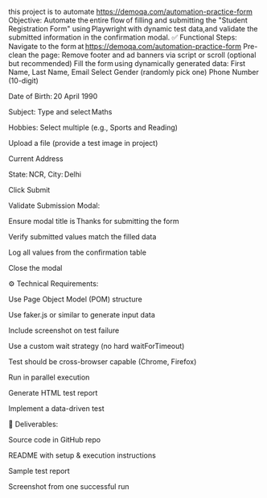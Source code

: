 this project is to automate https://demoqa.com/automation-practice-form
Objective: 
Automate the entire flow of filling and submitting the "Student Registration Form" using Playwright with dynamic test data,and validate the submitted information in the confirmation modal. 
✅ Functional Steps: 
Navigate to the form at https://demoqa.com/automation-practice-form 
Pre-clean the page: 
Remove footer and ad banners via script or scroll (optional but recommended) 
Fill the form using dynamically generated data:
First Name, Last Name, Email 
Select Gender (randomly pick one) 
Phone Number (10-digit) 

Date of Birth: 20 April 1990

Subject: Type and select Maths 

Hobbies: Select multiple (e.g., Sports and Reading) 

Upload a file (provide a test image in project) 

Current Address 

State: NCR, City: Delhi 

Click Submit 

Validate Submission Modal: 

Ensure modal title is Thanks for submitting the form 

Verify submitted values match the filled data 

Log all values from the confirmation table 

Close the modal 

 

 

 

⚙️ Technical Requirements: 

Use Page Object Model (POM) structure 

Use faker.js or similar to generate input data 

Include screenshot on test failure 

Use a custom wait strategy (no hard waitForTimeout) 

Test should be cross-browser capable (Chrome, Firefox) 

Run in parallel execution 

Generate HTML test report 

Implement a data-driven test 

 

📁 Deliverables: 

Source code in GitHub repo 

README with setup & execution instructions 

Sample test report 

Screenshot from one successful run 

